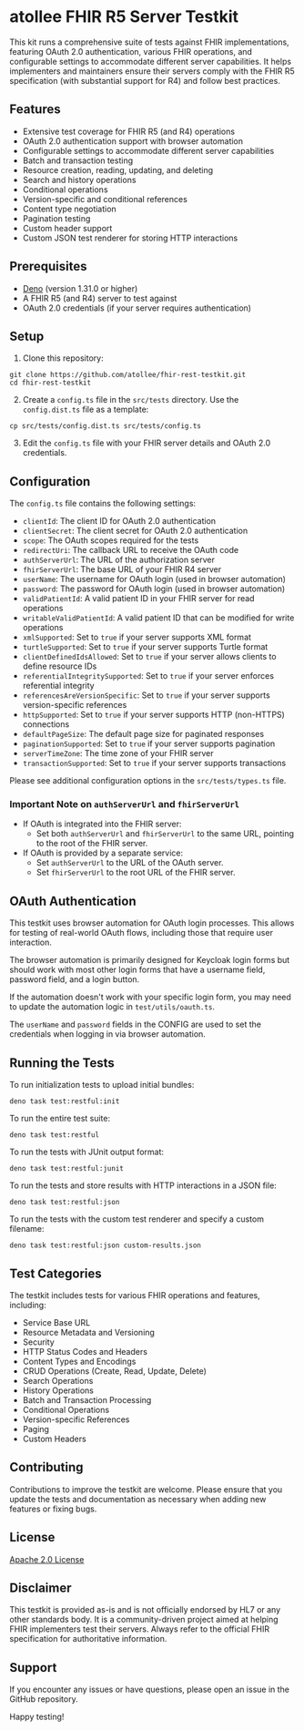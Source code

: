 # atollee FHIR R5 Server Testkit

This kit runs a comprehensive suite of tests against FHIR implementations, featuring OAuth 2.0 authentication, various FHIR operations, and configurable settings to accommodate different server capabilities. It helps implementers and maintainers ensure their servers comply with the FHIR R5 specification (with substantial support for R4) and follow best practices.

## Features

- Extensive test coverage for FHIR R5 (and R4) operations
- OAuth 2.0 authentication support with browser automation
- Configurable settings to accommodate different server capabilities
- Batch and transaction testing
- Resource creation, reading, updating, and deleting
- Search and history operations
- Conditional operations
- Version-specific and conditional references
- Content type negotiation
- Pagination testing
- Custom header support
- Custom JSON test renderer for storing HTTP interactions

## Prerequisites

- [Deno](https://deno.land/) (version 1.31.0 or higher)
- A FHIR R5 (and R4) server to test against
- OAuth 2.0 credentials (if your server requires authentication)

## Setup

1. Clone this repository:
```
git clone https://github.com/atollee/fhir-rest-testkit.git
cd fhir-rest-testkit
```

2. Create a `config.ts` file in the `src/tests` directory. Use the `config.dist.ts` file as a template:
```
cp src/tests/config.dist.ts src/tests/config.ts
```

3. Edit the `config.ts` file with your FHIR server details and OAuth 2.0 credentials.

## Configuration

The `config.ts` file contains the following settings:

- `clientId`: The client ID for OAuth 2.0 authentication
- `clientSecret`: The client secret for OAuth 2.0 authentication
- `scope`: The OAuth scopes required for the tests
- `redirectUri`: The callback URL to receive the OAuth code
- `authServerUrl`: The URL of the authorization server
- `fhirServerUrl`: The base URL of your FHIR R4 server
- `userName`: The username for OAuth login (used in browser automation)
- `password`: The password for OAuth login (used in browser automation)
- `validPatientId`: A valid patient ID in your FHIR server for read operations
- `writableValidPatientId`: A valid patient ID that can be modified for write operations
- `xmlSupported`: Set to `true` if your server supports XML format
- `turtleSupported`: Set to `true` if your server supports Turtle format
- `clientDefinedIdsAllowed`: Set to `true` if your server allows clients to define resource IDs
- `referentialIntegritySupported`: Set to `true` if your server enforces referential integrity
- `referencesAreVersionSpecific`: Set to `true` if your server supports version-specific references
- `httpSupported`: Set to `true` if your server supports HTTP (non-HTTPS) connections
- `defaultPageSize`: The default page size for paginated responses
- `paginationSupported`: Set to `true` if your server supports pagination
- `serverTimeZone`: The time zone of your FHIR server
- `transactionSupported`: Set to `true` if your server supports transactions

Please see additional configuration options in the `src/tests/types.ts` file.

### Important Note on `authServerUrl` and `fhirServerUrl`

- If OAuth is integrated into the FHIR server:
  - Set both `authServerUrl` and `fhirServerUrl` to the same URL, pointing to the root of the FHIR server.
- If OAuth is provided by a separate service:
  - Set `authServerUrl` to the URL of the OAuth server.
  - Set `fhirServerUrl` to the root URL of the FHIR server.

## OAuth Authentication

This testkit uses browser automation for OAuth login processes. This allows for testing of real-world OAuth flows, including those that require user interaction.

The browser automation is primarily designed for Keycloak login forms but should work with most other login forms that have a username field, password field, and a login button. 

If the automation doesn't work with your specific login form, you may need to update the automation logic in `test/utils/oauth.ts`.

The `userName` and `password` fields in the CONFIG are used to set the credentials when logging in via browser automation.

## Running the Tests


To run initialization tests to upload initial bundles:
```
deno task test:restful:init
```

To run the entire test suite:

```
deno task test:restful
```

To run the tests with JUnit output format:
```
deno task test:restful:junit
```

To run the tests and store results with HTTP interactions in a JSON file:
```
deno task test:restful:json
```

To run the tests with the custom test renderer and specify a custom filename:
```
deno task test:restful:json custom-results.json
```

## Test Categories

The testkit includes tests for various FHIR operations and features, including:

- Service Base URL
- Resource Metadata and Versioning
- Security
- HTTP Status Codes and Headers
- Content Types and Encodings
- CRUD Operations (Create, Read, Update, Delete)
- Search Operations
- History Operations
- Batch and Transaction Processing
- Conditional Operations
- Version-specific References
- Paging
- Custom Headers

## Contributing

Contributions to improve the testkit are welcome. Please ensure that you update the tests and documentation as necessary when adding new features or fixing bugs.

## License

[Apache 2.0 License](LICENSE)

## Disclaimer

This testkit is provided as-is and is not officially endorsed by HL7 or any other standards body. It is a community-driven project aimed at helping FHIR implementers test their servers. Always refer to the official FHIR specification for authoritative information.

## Support

If you encounter any issues or have questions, please open an issue in the GitHub repository.

Happy testing!

